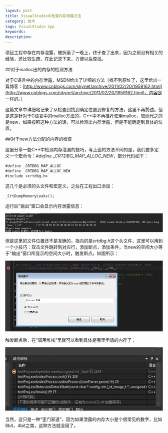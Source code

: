 ```yaml
---
layout: post
title: VisualStudio中检查内存泄露方法
category: 技术
tags: VisualStudio Cpp
keywords: 
description: 
---
```


项目工程中存在内存泄露，被折磨了一晚上，终于查了出来，因为之前没有相关的经验，还比较生疏，在此记录下来，方便以后查找。

##对于malloc出的内存的检测方法

对于C语言中的内存泄露，MSDN给出了详细的方法（找不到原址了，这里给出一篇博客：[http://www.cnblogs.com/skynet/archive/2011/02/20/1959162.html](http://www.cnblogs.com/skynet/archive/2011/02/20/1959162.html)，内容是一样的。）

这篇文章中详细地记录了从检查到找到确定位置到修复的方法，这里不再赘述。但是这是针对于C语言中的malloc方法的，C++中不再推荐使用malloc，取而代之的是new，如果按照这种方法的话，可以检测出内存泄露，但是不能确定到具体的位置。

##对于new方法分配的内存的检查

这里分享一些C++中检测内存泄漏的技巧，与上面的方法不同的是，我们要多定义一个宏命令：*#define _CRTDBG_MAP_ALLOC_NEW*，部分代码如下：

    #define _CRTDBG_MAP_ALLOC
    #define _CRTDBG_MAP_ALLOC_NEW
    #include <crtdbg.h>

这几个是必须的头文件和宏定义，之后在工程出口添加：

    _CrtDumpMemoryLeaks();
    
运行后"输出"窗口会显示内存泄露信息：

![](/public/img/MemoryLeak_1.bmp)

但是这里的文件位置还不是准确的，指向的是*crtdbg.h*这个头文件，这里可以用到一个小技巧：双击文件跳转到对应行，添加断点，添加条件，当new的空间大小等于"输出"窗口所显示的空间大小时，触发断点。如图所示：

![](/public/img/MemoryLeak_2.bmp)

触发断点后，在“调用堆栈”里就可以看到具体是哪里申请的内存了：

![](/public/img/MemoryLeak_3.bmp)

当然，这只是一种“歪门邪道”，因为如果泄露的内存大小是个很常见的数字，比如8bit，4bit之类，这种方法就没用了。
